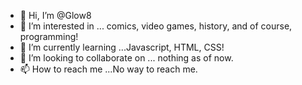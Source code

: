 - 👋 Hi, I’m @Glow8
- 👀 I’m interested in ... comics, video games, history, and of course, programming!
- 🌱 I’m currently learning ...Javascript, HTML, CSS!
- 💞️ I’m looking to collaborate on ... nothing as of now.
- 📫 How to reach me ...No way to reach me.

<!---
Glow8/Glow8 is a ✨ special ✨ repository because its `README.md` (this file) appears on your GitHub profile.
You can click the Preview link to take a look at your changes.
--->
